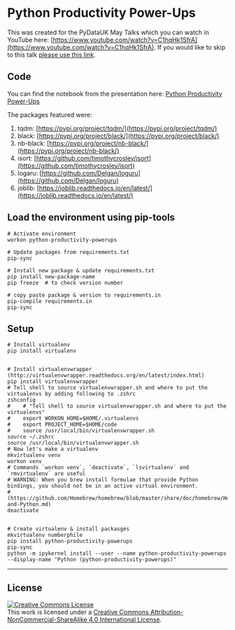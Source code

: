 # Python Productivity Power-Ups

This was created for the PyDataUK May Talks which you can watch in YouTube here: [https://www.youtube.com/watch?v=C1hqHk1SfrA](https://www.youtube.com/watch?v=C1hqHk1SfrA). If you would like to skip to this talk [please use this link](https://youtu.be/C1hqHk1SfrA?t=1851).

## Code
You can find the notebook from the presentation here: [Python Productivity Power-Ups](./notebooks/Python%20Productivity%20Power-Ups.ipynb)

The packages featured were:
1. tqdm: [https://pypi.org/project/tqdm/](https://pypi.org/project/tqdm/)
2. black: [https://pypi.org/project/black/](https://pypi.org/project/black/)
3. nb-black: [https://pypi.org/project/nb-black/](https://pypi.org/project/nb-black/)
4. isort: [https://github.com/timothycrosley/isort](https://github.com/timothycrosley/isort)
5. logaru: [https://github.com/Delgan/loguru](https://github.com/Delgan/loguru)
6. joblib: [https://joblib.readthedocs.io/en/latest/](https://joblib.readthedocs.io/en/latest/)

## Load the environment using pip-tools
```
# Activate environment
workon python-productivity-powerups

# Update packages from requirements.txt
pip-sync
 
# Install new package & update requirements.txt
pip install new-package-name
pip freeze  # to check version number

# copy paste package & version to requirements.in
pip-compile requirements.in
pip-sync
```

## Setup
```
# Install virtualenv
pip install virtualenv


# Install virtualenvwrapper (http://virtualenvwrapper.readthedocs.org/en/latest/index.html)
pip install virtualenvwrapper
# Tell shell to source virtualenvwrapper.sh and where to put the virtualenvs by adding following to .zshrc
zshconfig
#    # "Tell shell to source virtualenvwrapper.sh and where to put the virtualenvs"
#    export WORKON_HOME=$HOME/.virtualenvs
#    export PROJECT_HOME=$HOME/code
#    source /usr/local/bin/virtualenvwrapper.sh
source ~/.zshrc
source /usr/local/bin/virtualenvwrapper.sh
# Now let's make a virtualenv
mkvirtualenv venv
workon venv
# Commands `workon venv`, `deactivate`, `lsvirtualenv` and `rmvirtualenv` are useful
# WARNING: When you brew install formulae that provide Python bindings, you should not be in an active virtual environment.
# (https://github.com/Homebrew/homebrew/blob/master/share/doc/homebrew/Homebrew-and-Python.md)
deactivate


# Create virtualenv & install packasges
mkvirtualenv numberphile
pip install python-productivity-powerups
pip-sync
python -m ipykernel install --user --name python-productivity-powerups --display-name "Python (python-productivity-powerups)"
```

---

## License

<a rel="license" href="http://creativecommons.org/licenses/by-nc-sa/4.0/"><img alt="Creative Commons License" style="border-width:0" src="https://i.creativecommons.org/l/by-nc-sa/4.0/88x31.png" /></a><br />This work is licensed under a <a rel="license" href="http://creativecommons.org/licenses/by-nc-sa/4.0/">Creative Commons Attribution-NonCommercial-ShareAlike 4.0 International License</a>.
